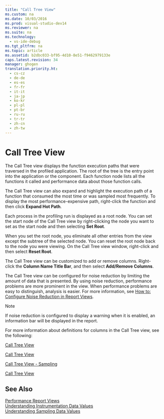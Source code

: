```yaml
---
title: "Call Tree View"
ms.custom: na
ms.date: 10/03/2016
ms.prod: visual-studio-dev14
ms.reviewer: na
ms.suite: na
ms.technology: 
  - vs-ide-debug
ms.tgt_pltfrm: na
ms.topic: article
ms.assetid: b2dbc033-bf95-4d10-8e51-f9462979133e
caps.latest.revision: 34
manager: ghogen
translation.priority.ht: 
  - cs-cz
  - de-de
  - es-es
  - fr-fr
  - it-it
  - ja-jp
  - ko-kr
  - pl-pl
  - pt-br
  - ru-ru
  - tr-tr
  - zh-cn
  - zh-tw
---
```

# Call Tree View
The Call Tree view displays the function execution paths that were traversed in the profiled application. The root of the tree is the entry point into the application or the component. Each function node lists all the functions it called and performance data about those function calls.  
  
 The Call Tree view can also expand and highlight the execution path of a function that consumed the most time or was sampled most frequently. To display the most performance-expensive path, right-click the function and then click **Expand Hot Path**.  
  
 Each process in the profiling run is displayed as a root node. You can set the start node of the Call Tree view by right-clicking the node you want to set as the start node and then selecting **Set Root**.  
  
 When you set the root node, you eliminate all other entries from the view except the subtree of the selected node. You can reset the root node back to the node you were viewing. On the Call Tree view window, right-click and then select **Reset Root**.  
  
 The Call Tree view can be customized to add or remove columns. Right-click the **Column Name Title Bar**, and then select **Add/Remove Columns**.  
  
 The Call Tree view can be configured for noise reduction by limiting the amount of data that is presented. By using noise reduction, performance problems are more prominent in the view. When performance problems are easy to distinguish, analysis is easier. For more information, see [How to: Configure Noise Reduction in Report Views](../VS_IDE/How-to--Configure-Noise-Reduction-in-Report-Views.md).  
  
> [!NOTE]
>  If noise reduction is configured to display a warning when it is enabled, an information bar will be displayed in the report.  
  
 For more information about definitions for columns in the Call Tree view, see the following:  
  
 [Call Tree View](../VS_IDE/Call-Tree-View---Sampling-Data.md)  
  
 [Call Tree View](../VS_IDE/Call-Tree-View---Instrumentation-Data.md)  
  
 [Call Tree View - Sampling](../VS_IDE/Call-Tree-View---.NET-Memory-Sampling-Data.md)  
  
 [Call Tree View](../VS_IDE/Call-Tree-View---Contention-Data.md)  
  
## See Also  
 [Performance Report Views](../VS_IDE/Performance-Report-Views.md)   
 [Understanding Instrumentation Data Values](../VS_IDE/Understanding-Instrumentation-Data-Values.md)   
 [Understanding Sampling Data Values](../VS_IDE/Understanding-Sampling-Data-Values.md)